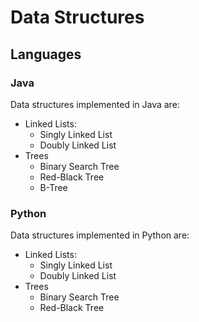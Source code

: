 # Data Structures

## Languages

### Java
Data structures implemented in Java are:
- Linked Lists:
  - Singly Linked List
  - Doubly Linked List
- Trees
  - Binary Search Tree
  - Red-Black Tree
  - B-Tree

### Python
Data structures implemented in Python are:
- Linked Lists:
  - Singly Linked List
  - Doubly Linked List
- Trees
  - Binary Search Tree
  - Red-Black Tree
